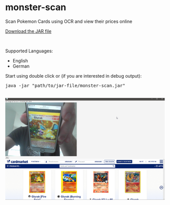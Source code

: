 # monster-scan

Scan Pokemon Cards using OCR and view their prices online

<a href="https://raw.githubusercontent.com/karsten314159/monster-scan/master/target/read-1.0-SNAPSHOT-jar-with-dependencies.jar">Download the JAR file</a>

<br />

Supported Languages:

<ul>
  <li>English</li>
  <li>German</li>
</ul

Start using double click or (if you are interested in debug output):
<pre>java -jar "path/to/jar-file/monster-scan.jar"</pre>

<br />

<img src="screen.png" />
